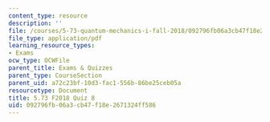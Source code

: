 ```yaml
---
content_type: resource
description: ''
file: /courses/5-73-quantum-mechanics-i-fall-2018/092796fb06a3cb47f18e2671324ff586_MIT5_73F18_quiz8.pdf
file_type: application/pdf
learning_resource_types:
- Exams
ocw_type: OCWFile
parent_title: Exams & Quizzes
parent_type: CourseSection
parent_uid: a72c23bf-10d3-fac1-556b-86be25ceb05a
resourcetype: Document
title: 5.73 F2018 Quiz 8
uid: 092796fb-06a3-cb47-f18e-2671324ff586
---
```

